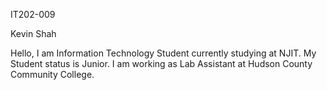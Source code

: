 IT202-009

Kevin Shah

Hello, I am Information Technology Student currently studying at NJIT. My Student status is Junior. I am working as Lab Assistant at Hudson County Community College.